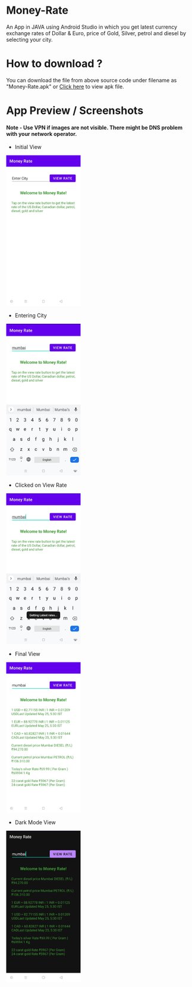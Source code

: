 # Money-Rate
An App in JAVA using Android Studio in which you get latest currency exchange rates of Dollar & Euro, price of Gold, Silver, petrol and diesel by selecting your city.

# How to download ?
You can download the file from above source code under filename as "Money-Rate.apk" or [Click here](https://github.com/TaranjeetSinghKalsi/Money-Rate/blob/master/Money-Rate.apk) to view apk file.

# App Preview / Screenshots
#### Note - Use VPN if images are not visible. There might be DNS problem with your network operator.
- Initial View
<img src="./screenshot/1.jpeg" alt="drawing" width="200"/>

- Entering City
<img src="./screenshot/2.jpeg" alt="drawing" width="200"/>

- Clicked on View Rate
<img src="./screenshot/3.jpeg" alt="drawing" width="200"/>

- Final View
<img src="./screenshot/4.jpeg" alt="drawing" width="200"/>

- Dark Mode View
<img src="./screenshot/5.jpeg" alt="drawing" width="200"/>

